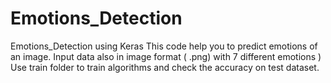 # Emotions_Detection
Emotions_Detection using Keras
This code help you to predict emotions of an image.
Input data also in image format ( .png) with 7 different emotions )
Use train folder to train algorithms and check the accuracy on test dataset.
